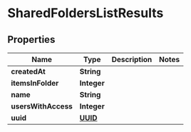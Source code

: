 # SharedFoldersListResults

## Properties
Name | Type | Description | Notes
------------ | ------------- | ------------- | -------------
**createdAt** | **String** |  | 
**itemsInFolder** | **Integer** |  | 
**name** | **String** |  | 
**usersWithAccess** | **Integer** |  | 
**uuid** | [**UUID**](UUID.md) |  | 
